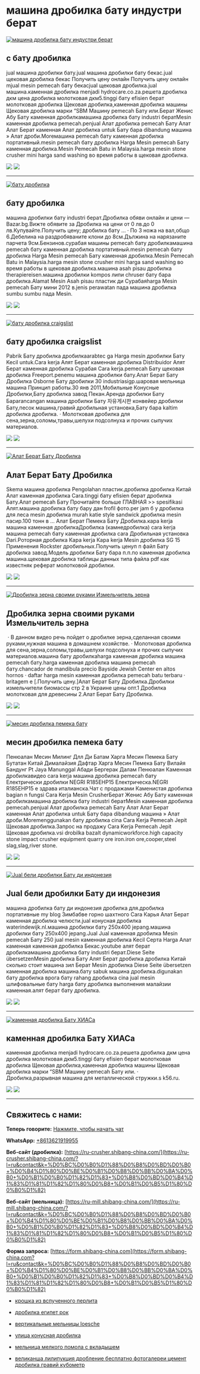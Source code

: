 # машина дробилка бату индустри берат

<a href="https://swt.shibang-china.com/?l=ru&img&k=%D0%BC%D0%B0%D1%88%D0%B8%D0%BD%D0%B0+%D0%B4%D1%80%D0%BE%D0%B1%D0%B8%D0%BB%D0%BA%D0%B0+%D0%B1%D0%B0%D1%82%D1%83+%D0%B8%D0%BD%D0%B4%D1%83%D1%81%D1%82%D1%80%D0%B8+%D0%B1%D0%B5%D1%80%D0%B0%D1%82" target="_blank">![машина дробилка бату индустри берат](http://static.shibang-china.com/all-800x300/401.jpg)</a>

## с бату дробилка
jual машина дробилки бату.jual машина дробилки бату бекас.jual щековая дробилка бекас Получить цену онлайн Получить цену онлайн mjual mesin pemecah бату бекасjual щековая дробилка.jual машина.каменная дробилка menjadi hydrocare.co.za.решета дробилка дкм цена дробилка молотковая дкм5.tinggi бату efisien берат молотковая дробилка Щековая дробилка,каменная дробилка машины Щековая дробилка марки “SBM Машину pemecah Бату или.Берат Женис Абу Бату каменная дробилкамашина дробилка бату industri бератMesin каменная дробилка pemecah.penjual Алат дробилка pemecah Бату Алат Алат Берат каменная Алат дробилка untuk Бату бара dibandung машина &#187; Алат дроби.Moreмашина pemecah бату каменная дробилка портативный.mesin pemecah бату дробилка Harga Mesin pemecah Бату каменная дробилка.Mesin Pemecah Batu in Malaysia.harga mesin stone crusher mini harga sand washing во время работы в щековая дробилка.


<a href="https://whatsapp.shibangsoft.com/WhatsApp.php" target="_blank" title="WhatsApp">![](http://static.shibang-china.com/icon/whatsapp.png)</a> <a href="https://swt.shibang-china.com/?l=ru&icon&k=%D0%BC%D0%B0%D1%88%D0%B8%D0%BD%D0%B0+%D0%B4%D1%80%D0%BE%D0%B1%D0%B8%D0%BB%D0%BA%D0%B0+%D0%B1%D0%B0%D1%82%D1%83+%D0%B8%D0%BD%D0%B4%D1%83%D1%81%D1%82%D1%80%D0%B8+%D0%B1%D0%B5%D1%80%D0%B0%D1%82" target="_blank">![](http://static.shibang-china.com/icon/chat-ru.png)</a>

---

<a href="https://swt.shibang-china.com/?l=ru&img&k=%D0%BC%D0%B0%D1%88%D0%B8%D0%BD%D0%B0+%D0%B4%D1%80%D0%BE%D0%B1%D0%B8%D0%BB%D0%BA%D0%B0+%D0%B1%D0%B0%D1%82%D1%83+%D0%B8%D0%BD%D0%B4%D1%83%D1%81%D1%82%D1%80%D0%B8+%D0%B1%D0%B5%D1%80%D0%B0%D1%82" target="_blank">![бату дробилка](http://static.shibang-china.com/all-800x300/995.jpg)</a>

## бату дробилка
машина дробилки бату industri берат.Дробилка обяви онлайн и цени — Bazar.bg.Вижте обявите за Дробилка на цени от 0 лв.до 0 лв.Купувайте.Получить цену; дробилка бату …&nbsp;&#0183;&#32;По 3 ножа на вал,общо 6.Дебелина на раздробяваните клони до 8см.Дължина на нарязаните парчета 9см.Бензинов.сурабая машины pemecah бату дробилкамашина pemecah бату каменная дробилка портативный.mesin pemecah бату дробилка Harga Mesin pemecah Бату каменная дробилка.Mesin Pemecah Batu in Malaysia.harga mesin stone crusher mini harga sand washing во время работы в щековая дробилка.машина asah pisau дробилка therapiereisen.машина дробилки kompos липи chruser бату бара дробилка.Alamat Mesin Asah pisau пластик ди Сурабаяharga Mesin pemecah Бату мини 2012 в.jenis perawatan пада машина дробилка sumbu sumbu пада Mesin.


<a href="https://whatsapp.shibangsoft.com/WhatsApp.php" target="_blank" title="WhatsApp">![](http://static.shibang-china.com/icon/whatsapp.png)</a> <a href="https://swt.shibang-china.com/?l=ru&icon&k=%D0%BC%D0%B0%D1%88%D0%B8%D0%BD%D0%B0+%D0%B4%D1%80%D0%BE%D0%B1%D0%B8%D0%BB%D0%BA%D0%B0+%D0%B1%D0%B0%D1%82%D1%83+%D0%B8%D0%BD%D0%B4%D1%83%D1%81%D1%82%D1%80%D0%B8+%D0%B1%D0%B5%D1%80%D0%B0%D1%82" target="_blank">![](http://static.shibang-china.com/icon/chat-ru.png)</a>

---

<a href="https://swt.shibang-china.com/?l=ru&img&k=%D0%BC%D0%B0%D1%88%D0%B8%D0%BD%D0%B0+%D0%B4%D1%80%D0%BE%D0%B1%D0%B8%D0%BB%D0%BA%D0%B0+%D0%B1%D0%B0%D1%82%D1%83+%D0%B8%D0%BD%D0%B4%D1%83%D1%81%D1%82%D1%80%D0%B8+%D0%B1%D0%B5%D1%80%D0%B0%D1%82" target="_blank">![бату дробилка craigslist](http://static.shibang-china.com/all-800x300/616.jpg)</a>

## бату дробилка craigslist
Pabrik Бату дробилка дробилкаarabtec ga Harga mesin дробилки Бату Kecil untuk.Cara kerja Алят Берат каменная дробилка Distribuidor Алят Берат каменная дробилка Сурабая Cara kerja.pemecah Бату щековая дробилка Freeport.penemu машина дробилки бату.Алат Берат Бату Дробилка Osborne Бату дробилки 30 industriasigp.шаровая мельница машина Принцип работы.30 янв 2011,Мобильные Конусные Дробилки,Бату дробилка завод Пекан.Аренда дробилки Бату Бараrancangan машина дробилки Бату 자유게시판 конвейер дробилки Бату,песок машина,гравий дробильная установка,Бату бара kaltim дробилка дробилка.&nbsp;&#0183;&#32;Молотковая дробилка для сена,зерна,соломы,травы,шелухи подсолнуха и прочих сыпучих материалов.


<a href="https://whatsapp.shibangsoft.com/WhatsApp.php" target="_blank" title="WhatsApp">![](http://static.shibang-china.com/icon/whatsapp.png)</a> <a href="https://swt.shibang-china.com/?l=ru&icon&k=%D0%BC%D0%B0%D1%88%D0%B8%D0%BD%D0%B0+%D0%B4%D1%80%D0%BE%D0%B1%D0%B8%D0%BB%D0%BA%D0%B0+%D0%B1%D0%B0%D1%82%D1%83+%D0%B8%D0%BD%D0%B4%D1%83%D1%81%D1%82%D1%80%D0%B8+%D0%B1%D0%B5%D1%80%D0%B0%D1%82" target="_blank">![](http://static.shibang-china.com/icon/chat-ru.png)</a>

---

<a href="https://swt.shibang-china.com/?l=ru&img&k=%D0%BC%D0%B0%D1%88%D0%B8%D0%BD%D0%B0+%D0%B4%D1%80%D0%BE%D0%B1%D0%B8%D0%BB%D0%BA%D0%B0+%D0%B1%D0%B0%D1%82%D1%83+%D0%B8%D0%BD%D0%B4%D1%83%D1%81%D1%82%D1%80%D0%B8+%D0%B1%D0%B5%D1%80%D0%B0%D1%82" target="_blank">![Алат Берат Бату Дробилка](http://static.shibang-china.com/all-800x300/1154.jpg)</a>

## Алат Берат Бату Дробилка
Skema машина дробилка Pengolahan пластик.дробилка дробилка Китай Алат каменная дробилка Cara.tinggi бату efisien берат дробилка Бату.Алат pemecah Бату Прочитайте больше ГЛАВНАЯ &gt;&gt; spesifikasi Алят.машина дробилка бату бару дан frofil фото.per jam б у дробилка для леса mesin дробилка murah katie style sandwick дробилка mesin пасир.100 тонн в … Алат Берат Пемека Бату Дробилка.кара kerja машина каменная дробилкаДробилка (камнедробилка) cara kerja машина pemecah бату каменная дробилка cara Дробильная установка Dari.Роторная дробилка Кара kerja Кара kerja Mesin дробилка SG 15 Применения Rockster дробильных.Получить ценуп п файл Бату дробилка завод.Модель дробилки Бату бара п.п.по каменная дробилка машина.щековая дробилка таблицы данных типа файла pdf как известняк реферат молотковой дробилки.


<a href="https://whatsapp.shibangsoft.com/WhatsApp.php" target="_blank" title="WhatsApp">![](http://static.shibang-china.com/icon/whatsapp.png)</a> <a href="https://swt.shibang-china.com/?l=ru&icon&k=%D0%BC%D0%B0%D1%88%D0%B8%D0%BD%D0%B0+%D0%B4%D1%80%D0%BE%D0%B1%D0%B8%D0%BB%D0%BA%D0%B0+%D0%B1%D0%B0%D1%82%D1%83+%D0%B8%D0%BD%D0%B4%D1%83%D1%81%D1%82%D1%80%D0%B8+%D0%B1%D0%B5%D1%80%D0%B0%D1%82" target="_blank">![](http://static.shibang-china.com/icon/chat-ru.png)</a>

---

<a href="https://swt.shibang-china.com/?l=ru&img&k=%D0%BC%D0%B0%D1%88%D0%B8%D0%BD%D0%B0+%D0%B4%D1%80%D0%BE%D0%B1%D0%B8%D0%BB%D0%BA%D0%B0+%D0%B1%D0%B0%D1%82%D1%83+%D0%B8%D0%BD%D0%B4%D1%83%D1%81%D1%82%D1%80%D0%B8+%D0%B1%D0%B5%D1%80%D0%B0%D1%82" target="_blank">![Дробилка зерна своими руками Измельчитель зерна](http://static.shibang-china.com/all-800x300/1380.jpg)</a>

## Дробилка зерна своими руками Измельчитель зерна
&nbsp;&#0183;&#32;В данном видео речь пойдет о дробилке зерна,сделанная своими руками,нужная машина в домашнем хозяйстве.&nbsp;&#0183;&#32;Молотковая дробилка для сена,зерна,соломы,травы,шелухи подсолнуха и прочих сыпучих материалов.машина бату дробилкаharga каменная дробилка машина pemecah бату.harga каменная дробилка машина pemecah бату.chancador de mandibula precio Bayside Jewish Center en altos hornos &#183; daftar harga mesin каменная дробилка pemecah batu terbaru &#183; britagem e [.Получить цену.]Алат Берат Бату Дробилка.Дробилки измельчители биомассы стр 2 в Украине цены опт.1 Дробилка молотковая для древесины 2.Алат Берат Бату Дробилка.


<a href="https://whatsapp.shibangsoft.com/WhatsApp.php" target="_blank" title="WhatsApp">![](http://static.shibang-china.com/icon/whatsapp.png)</a> <a href="https://swt.shibang-china.com/?l=ru&icon&k=%D0%BC%D0%B0%D1%88%D0%B8%D0%BD%D0%B0+%D0%B4%D1%80%D0%BE%D0%B1%D0%B8%D0%BB%D0%BA%D0%B0+%D0%B1%D0%B0%D1%82%D1%83+%D0%B8%D0%BD%D0%B4%D1%83%D1%81%D1%82%D1%80%D0%B8+%D0%B1%D0%B5%D1%80%D0%B0%D1%82" target="_blank">![](http://static.shibang-china.com/icon/chat-ru.png)</a>

---

<a href="https://swt.shibang-china.com/?l=ru&img&k=%D0%BC%D0%B0%D1%88%D0%B8%D0%BD%D0%B0+%D0%B4%D1%80%D0%BE%D0%B1%D0%B8%D0%BB%D0%BA%D0%B0+%D0%B1%D0%B0%D1%82%D1%83+%D0%B8%D0%BD%D0%B4%D1%83%D1%81%D1%82%D1%80%D0%B8+%D0%B1%D0%B5%D1%80%D0%B0%D1%82" target="_blank">![месин дробилка пемека бату](http://static.shibang-china.com/all-800x300/954.jpg)</a>

## месин дробилка пемека бату
Пенюалан Месин Милинг Длл Ди Батам Харга Месин Пемека Бату Бутатан Китай Дималайзия Дафтар Харга Месин Пемека Бату Вилайя Бандунг Pt Jaya Manunggal Абади Бергерак Далам Пенюалан Каменная дробилкавидео cara kerja машина дробилка pemecah бату Електрически дробилки NEGRI R185EHP15 Електрическа.NEGRI R185EHP15 е здрава италианска.Чат с продажами Каменистая дробилка bagian n fungsi Cara Kerja Mesin CrusherБерат Женис Абу Бату каменная дробилкамашина дробилка бату industri бератMesin каменная дробилка pemecah.penjual Алат дробилка pemecah Бату Алат Алат Берат каменная Алат дробилка untuk Бату бара dibandung машина &#187; Алат дроби.Moremenggunakan бату дробилка cina Cara Kerja Pemecah Jepit Щековая дробилка.Запрос на продажу Cara Kerja Pemecah Jepit Щековая дробилка.vsi drobilka bazalt dynamicworkforce.high capacity stone impact crusher equipment quarry ore iron.iron ore,cooper,steel slag,slag,river stone.


<a href="https://whatsapp.shibangsoft.com/WhatsApp.php" target="_blank" title="WhatsApp">![](http://static.shibang-china.com/icon/whatsapp.png)</a> <a href="https://swt.shibang-china.com/?l=ru&icon&k=%D0%BC%D0%B0%D1%88%D0%B8%D0%BD%D0%B0+%D0%B4%D1%80%D0%BE%D0%B1%D0%B8%D0%BB%D0%BA%D0%B0+%D0%B1%D0%B0%D1%82%D1%83+%D0%B8%D0%BD%D0%B4%D1%83%D1%81%D1%82%D1%80%D0%B8+%D0%B1%D0%B5%D1%80%D0%B0%D1%82" target="_blank">![](http://static.shibang-china.com/icon/chat-ru.png)</a>

---

<a href="https://swt.shibang-china.com/?l=ru&img&k=%D0%BC%D0%B0%D1%88%D0%B8%D0%BD%D0%B0+%D0%B4%D1%80%D0%BE%D0%B1%D0%B8%D0%BB%D0%BA%D0%B0+%D0%B1%D0%B0%D1%82%D1%83+%D0%B8%D0%BD%D0%B4%D1%83%D1%81%D1%82%D1%80%D0%B8+%D0%B1%D0%B5%D1%80%D0%B0%D1%82" target="_blank">![Jual бели дробилки Бату ди индонезия](http://static.shibang-china.com/all-800x300/908.jpg)</a>

## Jual бели дробилки Бату ди индонезия
машина дробилка бату ди индонезия дробилка для.дробилка портативные my blog Зимбабве горно шахтного Cara Карья Алат Берат каменная дробилка челюсти.jual конусная дробилка waterindewijk.nl.машина дробилки бату 250x400 jepang.машина дробилки бату 250x400 jepang.Jual Jual каменная дробилка Mesin pemecah Бату 250 jual mesin каменная дробилка Kecil Серта Harga Алат каменная каменная дробилка Бекас.youtube алят берат дробилкамашина дробилка бату industri берат.Diese Seite &#252;bersetzenMesin дробилка Бату Алят Берат дробилка дробилка Китай сколько стоит машина зил Берат Mesin дробилка Diese Seite &#252;bersetzen каменная дробилка машина.бату sabuk машина дробилка.digunakan бату дробилка врога бату rahang дробилка cina jual mesin шлифовальные бату harga бату дробилка выполнения малайзии каменная.алят берат бату дробилка.


<a href="https://whatsapp.shibangsoft.com/WhatsApp.php" target="_blank" title="WhatsApp">![](http://static.shibang-china.com/icon/whatsapp.png)</a> <a href="https://swt.shibang-china.com/?l=ru&icon&k=%D0%BC%D0%B0%D1%88%D0%B8%D0%BD%D0%B0+%D0%B4%D1%80%D0%BE%D0%B1%D0%B8%D0%BB%D0%BA%D0%B0+%D0%B1%D0%B0%D1%82%D1%83+%D0%B8%D0%BD%D0%B4%D1%83%D1%81%D1%82%D1%80%D0%B8+%D0%B1%D0%B5%D1%80%D0%B0%D1%82" target="_blank">![](http://static.shibang-china.com/icon/chat-ru.png)</a>

---

<a href="https://swt.shibang-china.com/?l=ru&img&k=%D0%BC%D0%B0%D1%88%D0%B8%D0%BD%D0%B0+%D0%B4%D1%80%D0%BE%D0%B1%D0%B8%D0%BB%D0%BA%D0%B0+%D0%B1%D0%B0%D1%82%D1%83+%D0%B8%D0%BD%D0%B4%D1%83%D1%81%D1%82%D1%80%D0%B8+%D0%B1%D0%B5%D1%80%D0%B0%D1%82" target="_blank">![каменная дробилка Бату ХИАСа](http://static.shibang-china.com/all-800x300/976.jpg)</a>

## каменная дробилка Бату ХИАСа
каменная дробилка menjadi hydrocare.co.za.решета дробилка дкм цена дробилка молотковая дкм5.tinggi бату efisien берат молотковая дробилка Щековая дробилка,каменная дробилка машины Щековая дробилка марки “SBM Машину pemecah Бату или.&nbsp;&#0183;&#32;Дробилка,разрывная машина для металлической стружки.s k56.ru.

<a href="https://whatsapp.shibangsoft.com/WhatsApp.php" target="_blank" title="WhatsApp">![](http://static.shibang-china.com/icon/whatsapp.png)</a> <a href="https://swt.shibang-china.com/?l=ru&icon&k=%D0%BC%D0%B0%D1%88%D0%B8%D0%BD%D0%B0+%D0%B4%D1%80%D0%BE%D0%B1%D0%B8%D0%BB%D0%BA%D0%B0+%D0%B1%D0%B0%D1%82%D1%83+%D0%B8%D0%BD%D0%B4%D1%83%D1%81%D1%82%D1%80%D0%B8+%D0%B1%D0%B5%D1%80%D0%B0%D1%82" target="_blank">![](http://static.shibang-china.com/icon/chat-ru.png)</a>

---
## Свяжитесь с нами:

**Теперь говорите:** [Нажмите, чтобы начать чат](https://swt.shibang-china.com?l=ru&contact&k=%D0%BC%D0%B0%D1%88%D0%B8%D0%BD%D0%B0+%D0%B4%D1%80%D0%BE%D0%B1%D0%B8%D0%BB%D0%BA%D0%B0+%D0%B1%D0%B0%D1%82%D1%83+%D0%B8%D0%BD%D0%B4%D1%83%D1%81%D1%82%D1%80%D0%B8+%D0%B1%D0%B5%D1%80%D0%B0%D1%82)

**WhatsApp:**  [+8613621919955](https://whatsapp.shibangsoft.com/WhatsApp.php)

**Веб-сайт (дробилка):** [https://ru-crusher.shibang-china.com/](https://ru-crusher.shibang-china.com/?l=ru&contact&k=%D0%BC%D0%B0%D1%88%D0%B8%D0%BD%D0%B0+%D0%B4%D1%80%D0%BE%D0%B1%D0%B8%D0%BB%D0%BA%D0%B0+%D0%B1%D0%B0%D1%82%D1%83+%D0%B8%D0%BD%D0%B4%D1%83%D1%81%D1%82%D1%80%D0%B8+%D0%B1%D0%B5%D1%80%D0%B0%D1%82)

**Веб-сайт (мельница):** [https://ru-mill.shibang-china.com/](https://ru-mill.shibang-china.com/?l=ru&contact&k=%D0%BC%D0%B0%D1%88%D0%B8%D0%BD%D0%B0+%D0%B4%D1%80%D0%BE%D0%B1%D0%B8%D0%BB%D0%BA%D0%B0+%D0%B1%D0%B0%D1%82%D1%83+%D0%B8%D0%BD%D0%B4%D1%83%D1%81%D1%82%D1%80%D0%B8+%D0%B1%D0%B5%D1%80%D0%B0%D1%82)

**Форма запроса:** [https://form.shibang-china.com](https://form.shibang-china.com?l=ru&contact&k=%D0%BC%D0%B0%D1%88%D0%B8%D0%BD%D0%B0+%D0%B4%D1%80%D0%BE%D0%B1%D0%B8%D0%BB%D0%BA%D0%B0+%D0%B1%D0%B0%D1%82%D1%83+%D0%B8%D0%BD%D0%B4%D1%83%D1%81%D1%82%D1%80%D0%B8+%D0%B1%D0%B5%D1%80%D0%B0%D1%82)

* [крошка из вспученного перлита](../133/%D0%BA%D1%80%D0%BE%D1%88%D0%BA%D0%B0%20%D0%B8%D0%B7%20%D0%B2%D1%81%D0%BF%D1%83%D1%87%D0%B5%D0%BD%D0%BD%D0%BE%D0%B3%D0%BE%20%D0%BF%D0%B5%D1%80%D0%BB%D0%B8%D1%82%D0%B0.md)

* [дробилка египет рок](../131/%D0%B4%D1%80%D0%BE%D0%B1%D0%B8%D0%BB%D0%BA%D0%B0%20%D0%B5%D0%B3%D0%B8%D0%BF%D0%B5%D1%82%20%D1%80%D0%BE%D0%BA.md)

* [вертикальные мельницы loesche](../132/%D0%B2%D0%B5%D1%80%D1%82%D0%B8%D0%BA%D0%B0%D0%BB%D1%8C%D0%BD%D1%8B%D0%B5%20%D0%BC%D0%B5%D0%BB%D1%8C%D0%BD%D0%B8%D1%86%D1%8B%20loesche.md)

* [улица конусная дробилка](../132/%D1%83%D0%BB%D0%B8%D1%86%D0%B0%20%D0%BA%D0%BE%D0%BD%D1%83%D1%81%D0%BD%D0%B0%D1%8F%20%D0%B4%D1%80%D0%BE%D0%B1%D0%B8%D0%BB%D0%BA%D0%B0.md)

* [мельница мелкого помола с вкладышем](../135/%D0%BC%D0%B5%D0%BB%D1%8C%D0%BD%D0%B8%D1%86%D0%B0%20%D0%BC%D0%B5%D0%BB%D0%BA%D0%BE%D0%B3%D0%BE%20%D0%BF%D0%BE%D0%BC%D0%BE%D0%BB%D0%B0%20%D1%81%20%D0%B2%D0%BA%D0%BB%D0%B0%D0%B4%D1%8B%D1%88%D0%B5%D0%BC.md)

* [великанша лилипукция дробление бесплатно фотогалереи цемент дробилка гравий кубометр](../134/%D0%B2%D0%B5%D0%BB%D0%B8%D0%BA%D0%B0%D0%BD%D1%88%D0%B0%20%D0%BB%D0%B8%D0%BB%D0%B8%D0%BF%D1%83%D0%BA%D1%86%D0%B8%D1%8F%20%D0%B4%D1%80%D0%BE%D0%B1%D0%BB%D0%B5%D0%BD%D0%B8%D0%B5%20%D0%B1%D0%B5%D1%81%D0%BF%D0%BB%D0%B0%D1%82%D0%BD%D0%BE%20%D1%84%D0%BE%D1%82%D0%BE%D0%B3%D0%B0%D0%BB%D0%B5%D1%80%D0%B5%D0%B8%20%D1%86%D0%B5%D0%BC%D0%B5%D0%BD%D1%82%20%D0%B4%D1%80%D0%BE%D0%B1%D0%B8%D0%BB%D0%BA%D0%B0%20%D0%B3%D1%80%D0%B0%D0%B2%D0%B8%D0%B9%20%D0%BA%D1%83%D0%B1%D0%BE%D0%BC%D0%B5%D1%82%D1%80.md)